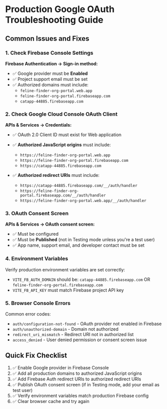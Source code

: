 # Production Google OAuth Troubleshooting Guide

## Common Issues and Fixes

### 1. Check Firebase Console Settings

**Firebase Authentication → Sign-in method:**
- ✅ Google provider must be **Enabled**
- ✅ Project support email must be set
- ✅ Authorized domains must include:
  - `feline-finder-org-portal.web.app`
  - `feline-finder-org-portal.firebaseapp.com`
  - `catapp-44885.firebaseapp.com`

### 2. Check Google Cloud Console OAuth Client

**APIs & Services → Credentials:**
- ✅ OAuth 2.0 Client ID must exist for Web application
- ✅ **Authorized JavaScript origins** must include:
  - `https://feline-finder-org-portal.web.app`
  - `https://feline-finder-org-portal.firebaseapp.com`
  - `https://catapp-44885.firebaseapp.com`

- ✅ **Authorized redirect URIs** must include:
  - `https://catapp-44885.firebaseapp.com/__/auth/handler`
  - `https://feline-finder-org-portal.firebaseapp.com/__/auth/handler`
  - `https://feline-finder-org-portal.web.app/__/auth/handler`

### 3. OAuth Consent Screen

**APIs & Services → OAuth consent screen:**
- ✅ Must be configured
- ✅ Must be **Published** (not in Testing mode unless you're a test user)
- ✅ App name, support email, and developer contact must be set

### 4. Environment Variables

Verify production environment variables are set correctly:
- `VITE_FB_AUTH_DOMAIN` should be: `catapp-44885.firebaseapp.com` OR `feline-finder-org-portal.firebaseapp.com`
- `VITE_FB_API_KEY` must match Firebase project API key

### 5. Browser Console Errors

Common error codes:
- `auth/configuration-not-found` - OAuth provider not enabled in Firebase
- `auth/unauthorized-domain` - Domain not authorized
- `redirect_uri_mismatch` - Redirect URI not in authorized list
- `access_denied` - User denied permission or consent screen issue

## Quick Fix Checklist

1. ✅ Enable Google provider in Firebase Console
2. ✅ Add all production domains to authorized JavaScript origins
3. ✅ Add Firebase Auth redirect URIs to authorized redirect URIs
4. ✅ Publish OAuth consent screen (if in Testing mode, add your email as test user)
5. ✅ Verify environment variables match production Firebase config
6. ✅ Clear browser cache and try again


